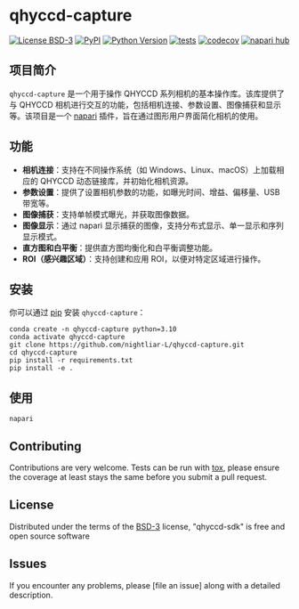# qhyccd-capture

[![License BSD-3](https://img.shields.io/pypi/l/qhyccd-sdk.svg?color=green)](https://github.com//qhyccd-sdk/raw/main/LICENSE)
[![PyPI](https://img.shields.io/pypi/v/qhyccd-sdk.svg?color=green)](https://pypi.org/project/qhyccd-sdk)
[![Python Version](https://img.shields.io/pypi/pyversions/qhyccd-sdk.svg?color=green)](https://python.org)
[![tests](https://github.com//qhyccd-sdk/workflows/tests/badge.svg)](https://github.com//qhyccd-sdk/actions)
[![codecov](https://codecov.io/gh//qhyccd-sdk/branch/main/graph/badge.svg)](https://codecov.io/gh//qhyccd-sdk)
[![napari hub](https://img.shields.io/endpoint?url=https://api.napari-hub.org/shields/qhyccd-sdk)](https://napari-hub.org/plugins/qhyccd-sdk)

## 项目简介

`qhyccd-capture` 是一个用于操作 QHYCCD 系列相机的基本操作库。该库提供了与 QHYCCD 相机进行交互的功能，包括相机连接、参数设置、图像捕获和显示等。该项目是一个 [napari] 插件，旨在通过图形用户界面简化相机的使用。

## 功能

- **相机连接**：支持在不同操作系统（如 Windows、Linux、macOS）上加载相应的 QHYCCD 动态链接库，并初始化相机资源。
- **参数设置**：提供了设置相机参数的功能，如曝光时间、增益、偏移量、USB 带宽等。
- **图像捕获**：支持单帧模式曝光，并获取图像数据。
- **图像显示**：通过 napari 显示捕获的图像，支持分布式显示、单一显示和序列显示模式。
- **直方图和白平衡**：提供直方图均衡化和白平衡调整功能。
- **ROI（感兴趣区域）**：支持创建和应用 ROI，以便对特定区域进行操作。

## 安装

你可以通过 [pip] 安装 `qhyccd-capture`：

    conda create -n qhyccd-capture python=3.10
    conda activate qhyccd-capture
    git clone https://github.com/nightliar-L/qhyccd-capture.git
    cd qhyccd-capture
    pip install -r requirements.txt
    pip install -e .

## 使用

    napari  

## Contributing

Contributions are very welcome. Tests can be run with [tox], please ensure
the coverage at least stays the same before you submit a pull request.

## License

Distributed under the terms of the [BSD-3] license,
"qhyccd-sdk" is free and open source software

## Issues

If you encounter any problems, please [file an issue] along with a detailed description.

[napari]: https://github.com/napari/napari
[copier]: https://copier.readthedocs.io/en/stable/
[@napari]: https://github.com/napari
[MIT]: http://opensource.org/licenses/MIT
[BSD-3]: http://opensource.org/licenses/BSD-3-Clause
[GNU GPL v3.0]: http://www.gnu.org/licenses/gpl-3.0.txt
[GNU LGPL v3.0]: http://www.gnu.org/licenses/lgpl-3.0.txt
[Apache Software License 2.0]: http://www.apache.org/licenses/LICENSE-2.0
[Mozilla Public License 2.0]: https://www.mozilla.org/media/MPL/2.0/index.txt
[napari-plugin-template]: https://github.com/napari/napari-plugin-template

[napari]: https://github.com/napari/napari
[tox]: https://tox.readthedocs.io/en/latest/
[pip]: https://pypi.org/project/pip/
[PyPI]: https://pypi.org/
